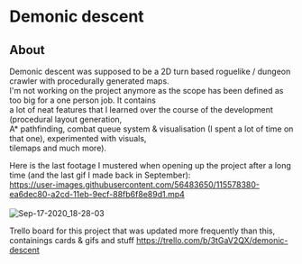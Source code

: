 # Demonic descent

## About
Demonic descent was supposed to be a 2D turn based roguelike / dungeon crawler with procedurally generated maps.  
I'm not working on the project anymore as the scope has been defined as too big for a one person job. It contains  
a lot of neat features that I learned over the course of the development (procedural layout generation,  
A* pathfinding, combat queue system & visualisation (I spent a lot of time on that one), experimented with visuals,  
tilemaps and much more).  
  
Here is the last footage I mustered when opening up the project after a long time (and the last gif I made back in September):  
https://user-images.githubusercontent.com/56483650/115578380-ea6dec80-a2cd-11eb-9ecf-88fb6f8e89d1.mp4  
[](https://cdn.discordapp.com/attachments/691683384539480126/781168078963736606/Sep-17-2020_18-28-03.gif)  
![Sep-17-2020_18-28-03](https://user-images.githubusercontent.com/56483650/115582836-007dac00-a2d2-11eb-935c-88ff6e2b4367.gif)

Trello board for this project that was updated more frequently than this, containings cards & gifs and stuff
https://trello.com/b/3tGaV2QX/demonic-descent
